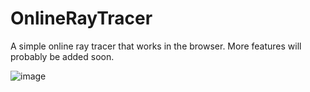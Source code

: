# OnlineRayTracer
A simple online ray tracer that works in the browser. More features will probably be added soon. 

![image](https://user-images.githubusercontent.com/33716618/196051972-8663ff59-50db-4dd3-813e-25dc0e6f7503.png)
